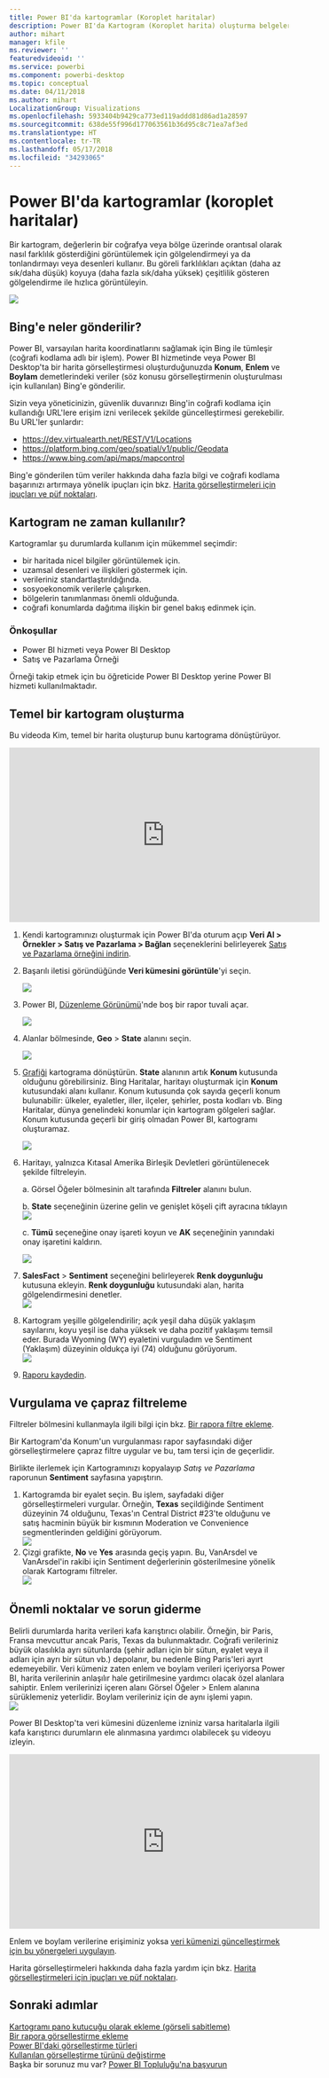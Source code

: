 ```yaml
---
title: Power BI'da kartogramlar (Koroplet haritalar)
description: Power BI'da Kartogram (Koroplet harita) oluşturma belgeleri
author: mihart
manager: kfile
ms.reviewer: ''
featuredvideoid: ''
ms.service: powerbi
ms.component: powerbi-desktop
ms.topic: conceptual
ms.date: 04/11/2018
ms.author: mihart
LocalizationGroup: Visualizations
ms.openlocfilehash: 5933404b9429ca773ed119addd81d86ad1a28597
ms.sourcegitcommit: 638de55f996d177063561b36d95c8c71ea7af3ed
ms.translationtype: HT
ms.contentlocale: tr-TR
ms.lasthandoff: 05/17/2018
ms.locfileid: "34293065"
---
```

# <a name="filled-maps-choropleths-in-power-bi"></a>Power BI'da kartogramlar (koroplet haritalar)
Bir kartogram, değerlerin bir coğrafya veya bölge üzerinde orantısal olarak nasıl farklılık gösterdiğini görüntülemek için gölgelendirmeyi ya da tonlandırmayı veya desenleri kullanır.  Bu göreli farklılıkları açıktan (daha az sık/daha düşük) koyuya (daha fazla sık/daha yüksek) çeşitlilik gösteren gölgelendirme ile hızlıca görüntüleyin.    

![](media/power-bi-visualization-filled-maps-choropleths/large_map.png)

## <a name="what-is-sent-to-bing"></a>Bing'e neler gönderilir?
Power BI, varsayılan harita koordinatlarını sağlamak için Bing ile tümleşir (coğrafi kodlama adlı bir işlem). Power BI hizmetinde veya Power BI Desktop'ta bir harita görselleştirmesi oluşturduğunuzda **Konum**, **Enlem** ve **Boylam** demetlerindeki veriler (söz konusu görselleştirmenin oluşturulması için kullanılan) Bing'e gönderilir.

Sizin veya yöneticinizin, güvenlik duvarınızı Bing'in coğrafi kodlama için kullandığı URL'lere erişim izni verilecek şekilde güncelleştirmesi gerekebilir.  Bu URL'ler şunlardır:
* https://dev.virtualearth.net/REST/V1/Locations
* https://platform.bing.com/geo/spatial/v1/public/Geodata
* https://www.bing.com/api/maps/mapcontrol

Bing'e gönderilen tüm veriler hakkında daha fazla bilgi ve coğrafi kodlama başarınızı artırmaya yönelik ipuçları için bkz. [Harita görselleştirmeleri için ipuçları ve püf noktaları](power-bi-map-tips-and-tricks.md).

## <a name="when-to-use-a-filled-map"></a>Kartogram ne zaman kullanılır?
Kartogramlar şu durumlarda kullanım için mükemmel seçimdir:

* bir haritada nicel bilgiler görüntülemek için.
* uzamsal desenleri ve ilişkileri göstermek için.
* verileriniz standartlaştırıldığında.
* sosyoekonomik verilerle çalışırken.
* bölgelerin tanımlanması önemli olduğunda.
* coğrafi konumlarda dağıtıma ilişkin bir genel bakış edinmek için.

### <a name="prerequisites"></a>Önkoşullar
- Power BI hizmeti veya Power BI Desktop
- Satış ve Pazarlama Örneği

Örneği takip etmek için bu öğreticide Power BI Desktop yerine Power BI hizmeti kullanılmaktadır.

## <a name="create-a-basic-filled-map"></a>Temel bir kartogram oluşturma
Bu videoda Kim, temel bir harita oluşturup bunu kartograma dönüştürüyor.

<iframe width="560" height="315" src="https://www.youtube.com/embed/ajTPGNpthcg" frameborder="0" allowfullscreen></iframe>


1. Kendi kartogramınızı oluşturmak için Power BI'da oturum açıp **Veri Al \> Örnekler \> Satış ve Pazarlama \> Bağlan** seçeneklerini belirleyerek [Satış ve Pazarlama örneğini indirin](sample-datasets.md).
2. Başarılı iletisi göründüğünde **Veri kümesini görüntüle**'yi seçin.

   ![](media/power-bi-visualization-filled-maps-choropleths/power-bi-view-dataset.png)
3. Power BI, [Düzenleme Görünümü](service-interact-with-a-report-in-editing-view.md)'nde boş bir rapor tuvali açar.

    ![](media/power-bi-visualization-filled-maps-choropleths/power-bi-blank-canvas.png)
4. Alanlar bölmesinde, **Geo** \> **State** alanını seçin.    

   ![](media/power-bi-visualization-filled-maps-choropleths/img002.png)
5. [Grafiği](power-bi-report-change-visualization-type.md) kartograma dönüştürün. **State** alanının artık **Konum** kutusunda olduğunu görebilirsiniz. Bing Haritalar, haritayı oluşturmak için **Konum** kutusundaki alanı kullanır.  Konum kutusunda çok sayıda geçerli konum bulunabilir: ülkeler, eyaletler, iller, ilçeler, şehirler, posta kodları vb. Bing Haritalar, dünya genelindeki konumlar için kartogram gölgeleri sağlar. Konum kutusunda geçerli bir giriş olmadan Power BI, kartogramı oluşturamaz.  

   ![](media/power-bi-visualization-filled-maps-choropleths/img003.png)
6. Haritayı, yalnızca Kıtasal Amerika Birleşik Devletleri görüntülenecek şekilde filtreleyin.

   a.  Görsel Öğeler bölmesinin alt tarafında **Filtreler** alanını bulun.

   b.  **State** seçeneğinin üzerine gelin ve genişlet köşeli çift ayracına tıklayın  
   ![](media/power-bi-visualization-filled-maps-choropleths/img004.png)

   c.  **Tümü** seçeneğine onay işareti koyun ve **AK** seçeneğinin yanındaki onay işaretini kaldırın.

   ![](media/power-bi-visualization-filled-maps-choropleths/img005.png)
7. **SalesFact** \> **Sentiment** seçeneğini belirleyerek **Renk doygunluğu** kutusuna ekleyin. **Renk doygunluğu** kutusundaki alan, harita gölgelendirmesini denetler.  
   ![](media/power-bi-visualization-filled-maps-choropleths/power-bi-color-saturation.png)
8. Kartogram yeşille gölgelendirilir; açık yeşil daha düşük yaklaşım sayılarını, koyu yeşil ise daha yüksek ve daha pozitif yaklaşımı temsil eder.  Burada Wyoming (WY) eyaletini vurguladım ve Sentiment (Yaklaşım) düzeyinin oldukça iyi (74) olduğunu görüyorum.  
   ![](media/power-bi-visualization-filled-maps-choropleths/img007.png)
9. [Raporu kaydedin](service-report-save.md).

## <a name="highlighting-and-cross-filtering"></a>Vurgulama ve çapraz filtreleme
Filtreler bölmesini kullanmayla ilgili bilgi için bkz. [Bir rapora filtre ekleme](power-bi-report-add-filter.md).

Bir Kartogram'da Konum'un vurgulanması rapor sayfasındaki diğer görselleştirmelere çapraz filtre uygular ve bu, tam tersi için de geçerlidir.

Birlikte ilerlemek için Kartogramınızı kopyalayıp *Satış ve Pazarlama* raporunun **Sentiment** sayfasına yapıştırın.

1. Kartogramda bir eyalet seçin.  Bu işlem, sayfadaki diğer görselleştirmeleri vurgular. Örneğin, **Texas** seçildiğinde Sentiment düzeyinin 74 olduğunu, Texas'ın Central District \#23'te olduğunu ve satış hacminin büyük bir kısmının Moderation ve Convenience segmentlerinden geldiğini görüyorum.   
   ![](media/power-bi-visualization-filled-maps-choropleths/img008.png)
2. Çizgi grafikte, **No** ve **Yes** arasında geçiş yapın. Bu, VanArsdel ve VanArsdel'in rakibi için Sentiment değerlerinin gösterilmesine yönelik olarak Kartogramı filtreler.  
   ![](media/power-bi-visualization-filled-maps-choropleths/img009.gif)

## <a name="considerations-and-troubleshooting"></a>Önemli noktalar ve sorun giderme
Belirli durumlarda harita verileri kafa karıştırıcı olabilir.  Örneğin, bir Paris, Fransa mevcuttur ancak Paris, Texas da bulunmaktadır. Coğrafi verileriniz büyük olasılıkla ayrı sütunlarda (şehir adları için bir sütun, eyalet veya il adları için ayrı bir sütun vb.) depolanır, bu nedenle Bing Paris'leri ayırt edemeyebilir. Veri kümeniz zaten enlem ve boylam verileri içeriyorsa Power BI, harita verilerinin anlaşılır hale getirilmesine yardımcı olacak özel alanlara sahiptir. Enlem verilerinizi içeren alanı Görsel Öğeler \> Enlem alanına sürüklemeniz yeterlidir.  Boylam verileriniz için de aynı işlemi yapın.  
![](media/power-bi-visualization-filled-maps-choropleths/pbi_latitude.png)

Power BI Desktop'ta veri kümesini düzenleme izniniz varsa haritalarla ilgili kafa karıştırıcı durumların ele alınmasına yardımcı olabilecek şu videoyu izleyin.

<iframe width="560" height="315" src="https://www.youtube.com/embed/Co2z9b-s_yM" frameborder="0" allowfullscreen></iframe>

Enlem ve boylam verilerine erişiminiz yoksa [veri kümenizi güncelleştirmek için bu yönergeleri uygulayın](https://support.office.com/article/Maps-in-Power-View-8A9B2AF3-A055-4131-A327-85CC835271F7).

Harita görselleştirmeleri hakkında daha fazla yardım için bkz. [Harita görselleştirmeleri için ipuçları ve püf noktaları](power-bi-map-tips-and-tricks.md).

## <a name="next-steps"></a>Sonraki adımlar
[Kartogramı pano kutucuğu olarak ekleme (görseli sabitleme)](service-dashboard-tiles.md)    
 [Bir rapora görselleştirme ekleme](power-bi-report-add-visualizations-i.md)  
 [Power BI'daki görselleştirme türleri](power-bi-visualization-types-for-reports-and-q-and-a.md)    
 [Kullanılan görselleştirme türünü değiştirme](power-bi-report-change-visualization-type.md)      
Başka bir sorunuz mu var? [Power BI Topluluğu'na başvurun](http://community.powerbi.com/)
